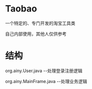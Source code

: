 # Taobao
一个特定的、专门开发的淘宝工具类

自己内部使用，其他人仅供参考

# 结构
org.ainy.User.java
--处理登录注册逻辑

org.ainy.MainFrame.java
--处理业务逻辑